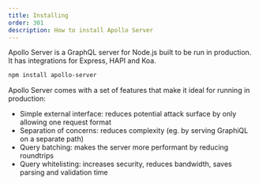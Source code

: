 ```yaml
---
title: Installing
order: 301
description: How to install Apollo Server
---
```


Apollo Server is a GraphQL server for Node.js built to be run in production. It has integrations for Express, HAPI and Koa.


```txt
npm install apollo-server
```

Apollo Server comes with a set of features that make it ideal for running in production:
- Simple external interface: reduces potential attack surface by only allowing one request format
- Separation of concerns: reduces complexity (eg. by serving GraphiQL on a separate path)
- Query batching: makes the server more performant by reducing roundtrips
- Query whitelisting: increases security, reduces bandwidth, saves parsing and validation time
